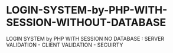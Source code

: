 # LOGIN-SYSTEM-by-PHP-WITH-SESSION-WITHOUT-DATABASE
LOGIN SYSTEM by PHP WITH SESSION NO DATABASE : SERVER VALIDATION - CLIENT VALIDATION - SECUIRTY
